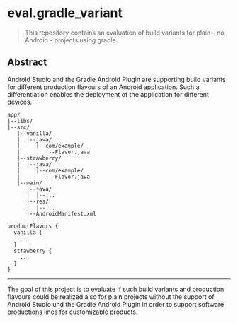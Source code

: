 # eval.gradle_variant


>This repository contains an evaluation of build variants for plain - no Android - projects using gradle.

## Abstract

Android Studio and the Gradle Android Plugin are supporting build variants for different production flavours of an Android application. Such a differentiation enables the deployment of the application for different devices.

```
app/
|--libs/
|--src/
   |--vanilla/
   |  |--java/
   |     |--com/example/
   |        |--Flavor.java
   |--strawberry/
   |  |--java/
   |     |--com/example/
   |        |--Flavor.java
   |--main/
      |--java/
      |  |--...
      |--res/
      |  |--...
      |--AndroidManifest.xml
```

```Gradle
productFlavors {
  vanilla {
    ...
  }
  strawberry {
    ...
  }
}
```
---

The goal of this project is to evaluate if such build variants and production flavours could be realized also for plain projects without the support of Android Studio und the Gradle Android Plugin in order to support software productions lines for customizable products. 
